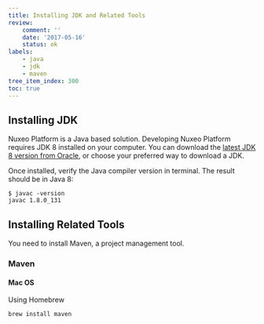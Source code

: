 ```yaml
---
title: Installing JDK and Related Tools
review:
    comment: ''
    date: '2017-05-16'
    status: ok
labels:
    - java
    - jdk
    - maven
tree_item_index: 300
toc: true
---
```


## Installing JDK

Nuxeo Platform is a Java based solution. Developing Nuxeo Platform requires JDK 8 installed on your computer. You can
download the [latest JDK 8 version from Oracle](http://www.oracle.com/technetwork/java/javase/downloads/jdk8-downloads-2133151.html),
or choose your preferred way to download a JDK.

Once installed, verify the Java compiler version in terminal. The result should be in Java 8:

```
$ javac -version
javac 1.8.0_131
```

## Installing Related Tools

You need to install Maven, a project management tool.

### Maven

#### Mac OS

Using Homebrew

```
brew install maven
```

